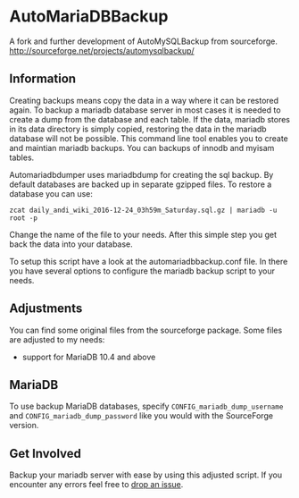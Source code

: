 AutoMariaDBBackup
===============
 A fork and further development of AutoMySQLBackup from sourceforge. http://sourceforge.net/projects/automysqlbackup/

Information
-----------

Creating backups means copy the data in a way where it can be restored again. To backup a mariadb database server in most cases it is needed to create a dump from the database and each table. If the data, mariadb stores in its data directory is simply copied, restoring the data in the mariadb database will not be possible. This command line tool enables you to create and maintian mariadb backups. You can backups of innodb and myisam tables.

Automariadbdumper uses mariadbdump for creating the sql backup. By default databases are backed up in separate gzipped files. To restore a database you can use:

```
zcat daily_andi_wiki_2016-12-24_03h59m_Saturday.sql.gz | mariadb -u root -p
```

Change the name of the file to your needs. After this simple step you get back the data into your database.

To setup this script have a look at the automariadbbackup.conf file. In there you have several options to configure the mariadb backup script to your needs.

Adjustments
-----------

You can find some original files from the sourceforge package. Some files are adjusted to my needs:
- support for MariaDB 10.4 and above


MariaDB
-------
To use backup MariaDB databases, specify `CONFIG_mariadb_dump_username` and `CONFIG_mariadb_dump_password` like you would with the SourceForge version.

Get Involved
------------
Backup your mariadb server with ease by using this adjusted script. If you encounter any errors feel free to [drop an issue](https://github.com/official_tisao/AutoMariaDBBackup/issues/new). 
